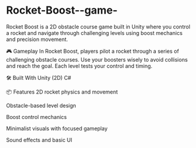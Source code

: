 # Rocket-Boost--game-
Rocket Boost is a 2D obstacle course game built in Unity where you control a rocket and navigate through challenging levels using boost mechanics and precision movement.

🎮 Gameplay
In Rocket Boost, players pilot a rocket through a series of challenging obstacle courses. Use your boosters wisely to avoid collisions and reach the goal. Each level tests your control and timing.

🛠 Built With
Unity (2D)
C#


📦 Features
2D rocket physics and movement

Obstacle-based level design

Boost control mechanics

Minimalist visuals with focused gameplay

Sound effects and basic UI
